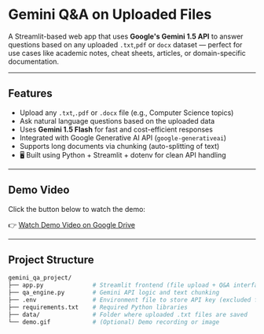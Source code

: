 #  Gemini Q&A on Uploaded Files

A Streamlit-based web app that uses **Google's Gemini 1.5 API** to answer questions based on any uploaded `.txt`,`pdf` or `docx` dataset — perfect for use cases like academic notes, cheat sheets, articles, or domain-specific documentation.

---

##  Features

-  Upload any `.txt`,`.pdf` or `.docx` file (e.g., Computer Science topics)
-  Ask natural language questions based on the uploaded data
-  Uses **Gemini 1.5 Flash** for fast and cost-efficient responses
-  Integrated with Google Generative AI API (`google-generativeai`)
-  Supports long documents via chunking (auto-splitting of text)
- 🖥 Built using Python + Streamlit + dotenv for clean API handling

---
##  Demo Video

Click the button below to watch the demo:

👉 [Watch Demo Video on Google Drive](https://drive.google.com/file/d/1lffAI0PyHkTHXQuIlrBG4GsuTw0V6azQ/view?usp=sharing)

---

##  Project Structure
```bash
gemini_qa_project/
├── app.py              # Streamlit frontend (file upload + Q&A interface)
├── qa_engine.py        # Gemini API logic and text chunking
├── .env                # Environment file to store API key (excluded from Git)
├── requirements.txt    # Required Python libraries
├── data/               # Folder where uploaded .txt files are saved
└── demo.gif            # (Optional) Demo recording or image


